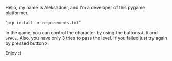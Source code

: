 Hello, my name is Aleksadner, and I'm a developer of this pygame platformer.

“`
pip install -r requirements.txt
`”

In the game, you can control the character by using the buttons `A`, `D` and `SPACE`. Also, you have only 3 tries to pass the level. If you failed just try again by pressed button `X`.

Enjoy :)
